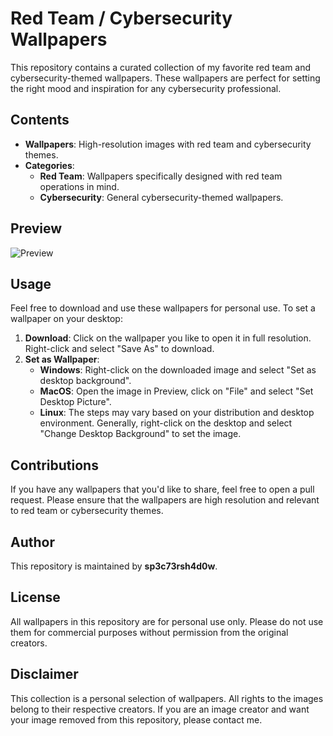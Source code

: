 # Red Team / Cybersecurity Wallpapers

This repository contains a curated collection of my favorite red team and cybersecurity-themed wallpapers. These wallpapers are perfect for setting the right mood and inspiration for any cybersecurity professional.

## Contents

- **Wallpapers**: High-resolution images with red team and cybersecurity themes.
- **Categories**:
  - **Red Team**: Wallpapers specifically designed with red team operations in mind.
  - **Cybersecurity**: General cybersecurity-themed wallpapers.

## Preview

![Preview](path/to/preview.jpg)

## Usage

Feel free to download and use these wallpapers for personal use. To set a wallpaper on your desktop:

1. **Download**: Click on the wallpaper you like to open it in full resolution. Right-click and select "Save As" to download.
2. **Set as Wallpaper**:
   - **Windows**: Right-click on the downloaded image and select "Set as desktop background".
   - **MacOS**: Open the image in Preview, click on "File" and select "Set Desktop Picture".
   - **Linux**: The steps may vary based on your distribution and desktop environment. Generally, right-click on the desktop and select "Change Desktop Background" to set the image.

## Contributions

If you have any wallpapers that you'd like to share, feel free to open a pull request. Please ensure that the wallpapers are high resolution and relevant to red team or cybersecurity themes.

## Author

This repository is maintained by **sp3c73rsh4d0w**.

## License

All wallpapers in this repository are for personal use only. Please do not use them for commercial purposes without permission from the original creators.

## Disclaimer

This collection is a personal selection of wallpapers. All rights to the images belong to their respective creators. If you are an image creator and want your image removed from this repository, please contact me.


